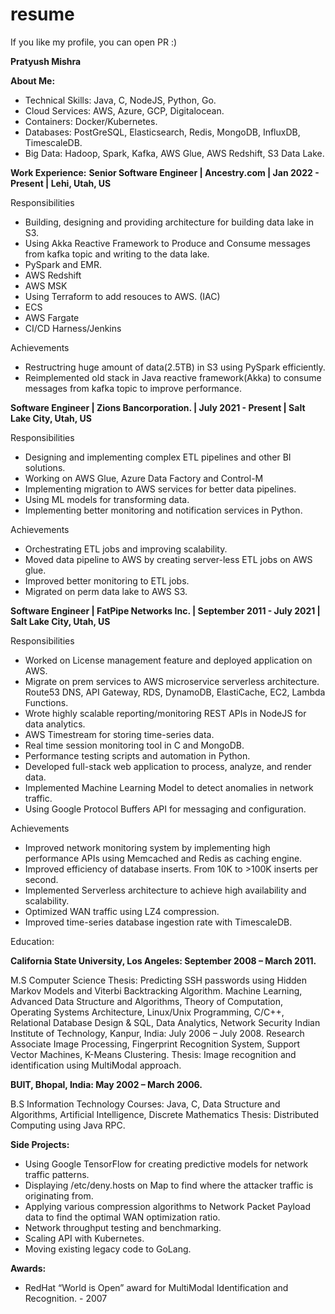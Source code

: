 # resume

If you like my profile, you can open PR :)

**Pratyush Mishra**

**About Me:**
- Technical Skills: Java, C, NodeJS, Python, Go.
- Cloud Services: AWS, Azure, GCP, Digitalocean.
- Containers: Docker/Kubernetes.
- Databases: PostGreSQL, Elasticsearch, Redis, MongoDB, InfluxDB, TimescaleDB.
- Big Data: Hadoop, Spark, Kafka,  AWS Glue, AWS Redshift, S3 Data Lake.

**Work Experience:**
**Senior Software Engineer | Ancestry.com | Jan 2022 - Present | Lehi, Utah, US**

Responsibilities
- Building, designing and providing architecture for building data lake in S3.
- Using Akka Reactive Framework to Produce and Consume messages from kafka topic and writing to the data lake.
- PySpark and EMR.
- AWS Redshift 
- AWS MSK
- Using Terraform to add resouces to AWS. (IAC)
- ECS
- AWS Fargate
- CI/CD Harness/Jenkins

 Achievements
- Restructring huge amount of data(2.5TB) in S3 using PySpark efficiently.
- Reimplemented old stack in Java reactive framework(Akka) to consume messages from kafka topic to improve performance. 


**Software Engineer | Zions Bancorporation. | July 2021 - Present | Salt Lake City, Utah, US**

Responsibilities
- Designing and implementing complex ETL pipelines and other BI solutions.
- Working on AWS Glue, Azure Data Factory and Control-M
- Implementing migration to AWS services for better data pipelines.
- Using ML models for transforming data.
- Implementing better monitoring and notification services in Python.

 Achievements
- Orchestrating ETL jobs and improving scalability. 
- Moved data pipeline to AWS by creating server-less ETL jobs on AWS glue. 
- Improved better monitoring to ETL jobs.
- Migrated on perm data lake to AWS S3. 

**Software Engineer | FatPipe Networks Inc. | September 2011 - July 2021 | Salt Lake City, Utah, US**

Responsibilities
- Worked on License management feature and deployed application on AWS. 
- Migrate on prem services to AWS microservice serverless architecture. Route53 DNS, API Gateway, RDS, DynamoDB, ElastiCache, EC2, Lambda Functions.
- Wrote highly scalable reporting/monitoring REST APIs in NodeJS for data analytics. 
- AWS Timestream for storing time-series data. 
- Real time session monitoring tool in C and MongoDB.
- Performance testing scripts and automation in Python.
- Developed full-stack web application to process, analyze, and render data.
- Implemented Machine Learning Model to detect anomalies in network traffic.
- Using Google Protocol Buffers API for messaging and configuration.

 Achievements

- Improved network monitoring system by implementing high performance APIs using Memcached and Redis as caching engine. 
- Improved efficiency of database inserts. From 10K to >100K inserts per second.
- Implemented Serverless architecture to achieve high availability and scalability.
- Optimized WAN traffic using LZ4 compression.
- Improved time-series database ingestion rate with TimescaleDB.

Education:

**California State University, Los Angeles:  September 2008 – March 2011.**

M.S Computer Science
Thesis: Predicting SSH passwords using Hidden Markov Models and Viterbi Backtracking Algorithm. 
Machine Learning, Advanced Data Structure and Algorithms, Theory of Computation, Operating Systems Architecture, Linux/Unix Programming, C/C++,  Relational Database Design & SQL, Data Analytics, Network Security
Indian Institute of Technology, Kanpur, India:  July 2006 – July 2008.
Research Associate
Image Processing, Fingerprint Recognition System, Support Vector Machines, K-Means Clustering.
Thesis: Image recognition and identification using MultiModal approach. 

**BUIT, Bhopal, India:  May 2002 – March 2006.**

B.S Information Technology
Courses: Java, C, Data Structure and Algorithms, Artificial Intelligence, Discrete Mathematics
Thesis: Distributed Computing using Java RPC.

**Side Projects:**

- Using Google TensorFlow for creating predictive models for network traffic patterns. 
- Displaying /etc/deny.hosts on Map to find where the attacker traffic is originating from.
- Applying various compression algorithms to Network Packet Payload data to find the optimal WAN optimization ratio.
- Network throughput testing and benchmarking.
- Scaling API with Kubernetes. 
- Moving existing legacy code to GoLang.

**Awards:**

- RedHat  “World is Open”  award for MultiModal Identification and Recognition. - 2007 

